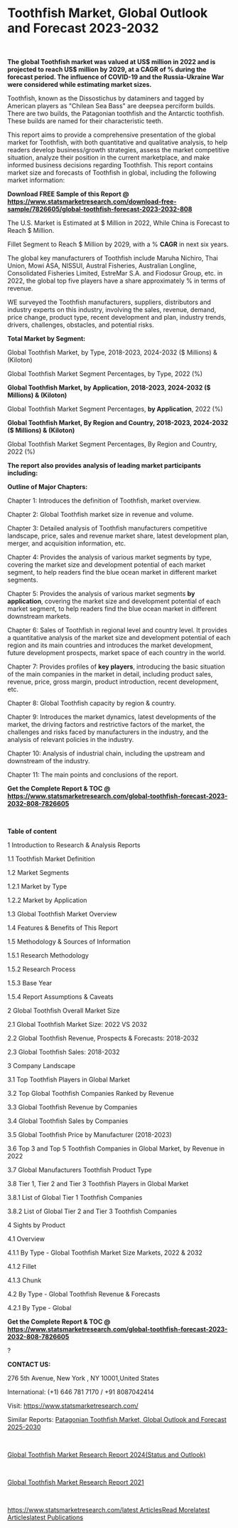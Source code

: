 <h1>Toothfish Market, Global Outlook and Forecast 2023-2032</h1><br/><p><strong>The global Toothfish market was valued at US$ million in 2022 and is projected to reach US$ million by 2029, at a <strong>CAGR</strong> of % during the forecast period. The influence of COVID-19 and the Russia-Ukraine War were considered while estimating market sizes.</strong></p>
 
 
 
 <p>Toothfish, known as the Dissostichus by dataminers and tagged by American players as "Chilean Sea Bass" are deepsea perciform builds. There are two builds, the Patagonian toothfish and the Antarctic toothfish. These builds are named for their characteristic teeth.</p>
 
 
 
 <p>This report aims to provide a comprehensive presentation of the global market for Toothfish, with both quantitative and qualitative analysis, to help readers develop business/growth strategies, assess the market competitive situation, analyze their position in the current marketplace, and make informed business decisions regarding Toothfish. This report contains market size and forecasts of Toothfish in global, including the following market information:</p>
 
 
 
 <p><strong>Download FREE Sample of this Report @ <a href="https://www.statsmarketresearch.com/download-free-sample/7826605/global-toothfish-forecast-2023-2032-808">https://www.statsmarketresearch.com/download-free-sample/7826605/global-toothfish-forecast-2023-2032-808</a></strong></p>
 
 
 
 <p>The U.S. Market is Estimated at $ Million in 2022, While China is Forecast to Reach $ Million.</p>
 
 
 
 <p>Fillet Segment to Reach $ Million by 2029, with a % <strong>CAGR</strong> in next six years.</p>
 
 
 
 <p>The global key manufacturers of Toothfish include Maruha Nichiro, Thai Union, Mowi ASA, NISSUI, Austral Fisheries, Australian Longline, Consolidated Fisheries Limited, EstreMar S.A. and Fiodosur Group, etc. in 2022, the global top five players have a share approximately % in terms of revenue.</p>
 
 
 
 <p>WE surveyed the Toothfish manufacturers, suppliers, distributors and industry experts on this industry, involving the sales, revenue, demand, price change, product type, recent development and plan, industry trends, drivers, challenges, obstacles, and potential risks.</p>
 
 
 
 <p><strong>Total Market by Segment:</strong></p>
 
 
 
 <p>Global Toothfish Market, by Type, 2018-2023, 2024-2032 ($ Millions) & (Kiloton)</p>
 
 
 
 <p>Global Toothfish Market Segment Percentages, by Type, 2022 (%)</p>
 
 
 
 <p><strong>Global Toothfish Market, <strong>by Application</strong>, 2018-2023, 2024-2032 ($ Millions) & (Kiloton)</strong></p>
 
 
 
 <p>Global Toothfish Market Segment Percentages, <strong>by Application</strong>, 2022 (%)</p>
 
 
 
 <p><strong>Global Toothfish Market, By Region and Country, 2018-2023, 2024-2032 ($ Millions) & (Kiloton)</strong></p>
 
 
 
 <p>Global Toothfish Market Segment Percentages, By Region and Country, 2022 (%)</p>
 
 
 
 <p><strong>The report also provides analysis of leading market participants including:</strong></p>
 
 
 
 <p><strong>Outline of Major Chapters:</strong></p>
 
 
 
 <p>Chapter 1: Introduces the definition of Toothfish, market overview.</p>
 
 
 
 <p>Chapter 2: Global Toothfish market size in revenue and volume.</p>
 
 
 
 <p>Chapter 3: Detailed analysis of Toothfish manufacturers competitive landscape, price, sales and revenue market share, latest development plan, merger, and acquisition information, etc.</p>
 
 
 
 <p>Chapter 4: Provides the analysis of various market segments by type, covering the market size and development potential of each market segment, to help readers find the blue ocean market in different market segments.</p>
 
 
 
 <p>Chapter 5: Provides the analysis of various market segments <strong>by application</strong>, covering the market size and development potential of each market segment, to help readers find the blue ocean market in different downstream markets.</p>
 
 
 
 <p>Chapter 6: Sales of Toothfish in regional level and country level. It provides a quantitative analysis of the market size and development potential of each region and its main countries and introduces the market development, future development prospects, market space of each country in the world.</p>
 
 
 
 <p>Chapter 7: Provides profiles of <strong>key players</strong>, introducing the basic situation of the main companies in the market in detail, including product sales, revenue, price, gross margin, product introduction, recent development, etc.</p>
 
 
 
 <p>Chapter 8: Global Toothfish capacity by region & country.</p>
 
 
 
 <p>Chapter 9: Introduces the market dynamics, latest developments of the market, the driving factors and restrictive factors of the market, the challenges and risks faced by manufacturers in the industry, and the analysis of relevant policies in the industry.</p>
 
 
 
 <p>Chapter 10: Analysis of industrial chain, including the upstream and downstream of the industry.</p>
 
 
 
 <p>Chapter 11: The main points and conclusions of the report.</p>
 
 
 
 <div><b>Get the Complete Report & TOC @ <a href="https://www.statsmarketresearch.com/global-toothfish-forecast-2023-2032-808-7826605">https://www.statsmarketresearch.com/global-toothfish-forecast-2023-2032-808-7826605</a></b></div>
 
 
 
 <p><br />
 
 <b>Table of content</b></p>
 
 
 
 <p>1 Introduction to Research & Analysis Reports<br />
 
 1.1 Toothfish Market Definition<br />
 
 1.2 Market Segments<br />
 
 1.2.1 Market by Type<br />
 
 1.2.2 Market by Application<br />
 
 1.3 Global Toothfish Market Overview<br />
 
 1.4 Features & Benefits of This Report<br />
 
 1.5 Methodology & Sources of Information<br />
 
 1.5.1 Research Methodology<br />
 
 1.5.2 Research Process<br />
 
 1.5.3 Base Year<br />
 
 1.5.4 Report Assumptions & Caveats<br />
 
 2 Global Toothfish Overall Market Size<br />
 
 2.1 Global Toothfish Market Size: 2022 VS 2032<br />
 
 2.2 Global Toothfish Revenue, Prospects & Forecasts: 2018-2032<br />
 
 2.3 Global Toothfish Sales: 2018-2032<br />
 
 3 Company Landscape<br />
 
 3.1 Top Toothfish Players in Global Market<br />
 
 3.2 Top Global Toothfish Companies Ranked by Revenue<br />
 
 3.3 Global Toothfish Revenue by Companies<br />
 
 3.4 Global Toothfish Sales by Companies<br />
 
 3.5 Global Toothfish Price by Manufacturer (2018-2023)<br />
 
 3.6 Top 3 and Top 5 Toothfish Companies in Global Market, by Revenue in 2022<br />
 
 3.7 Global Manufacturers Toothfish Product Type<br />
 
 3.8 Tier 1, Tier 2 and Tier 3 Toothfish Players in Global Market<br />
 
 3.8.1 List of Global Tier 1 Toothfish Companies<br />
 
 3.8.2 List of Global Tier 2 and Tier 3 Toothfish Companies<br />
 
 4 Sights by Product<br />
 
 4.1 Overview<br />
 
 4.1.1 By Type - Global Toothfish Market Size Markets, 2022 & 2032<br />
 
 4.1.2 Fillet<br />
 
 4.1.3 Chunk<br />
 
 4.2 By Type - Global Toothfish Revenue & Forecasts<br />
 
 4.2.1 By Type - Global</p>
 
 
 
 <div><b>Get the Complete Report & TOC @ <a href="https://www.statsmarketresearch.com/global-toothfish-forecast-2023-2032-808-7826605">https://www.statsmarketresearch.com/global-toothfish-forecast-2023-2032-808-7826605</a></b></div>
 
 
 
 <p>? </p>
 
 
 
 <p><b>CONTACT US:</b><br />
 
 276 5th Avenue, New York , NY 10001,United States<br />
 
 International: (+1) 646 781 7170 / +91 8087042414<br />
 
 Visit: <a href="https://www.statsmarketresearch.com/">https://www.statsmarketresearch.com/</a><br />
 
 Similar Reports: <a href="https://www.statsmarketresearch.com/global-toothfish-forecast-2023-2032-808-7826605">Patagonian Toothfish Market, Global Outlook and Forecast 2025-2030 </a><br />
 
 <br />
 
 <a href="https://www.statsmarketresearch.com/global-toothfish-forecast-2023-2032-808-7826605">Global Toothfish Market Research Report 2024(Status and Outlook)</a><br />
 
 <br />
 
 <a href="https://www.statsmarketresearch.com/global-toothfish-forecast-2023-2032-808-7826605">Global Toothfish Market Research Report 2021</a><br />
 
 <br />
 
 <a href="https://gyeongbokgung.com">https://www.statsmarketresearch.com/</a><a href="https://hallyeomaritime.com">latest Articles</a><a href="https://jingwansa.com">Read More</a><a href="https://nguoiviet.jp/">latest Articles</a><a href="https://www.intelmarketresearch.com/">latest Publications</a></p>